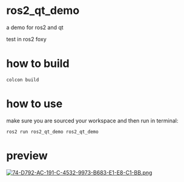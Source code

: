 # ros2_qt_demo
a demo for ros2 and qt

test in ros2 foxy
# how to build
```shell
colcon build
```
# how to use
make sure you are sourced your workspace and then run in terminal:
```shell
ros2 run ros2_qt_demo ros2_qt_demo
```
# preview

[![74-D792-AC-191-C-4532-9973-B683-E1-E8-C1-BB.png](https://i.postimg.cc/C5vqK0Yk/74-D792-AC-191-C-4532-9973-B683-E1-E8-C1-BB.png)](https://postimg.cc/7J26Bp5Z)
